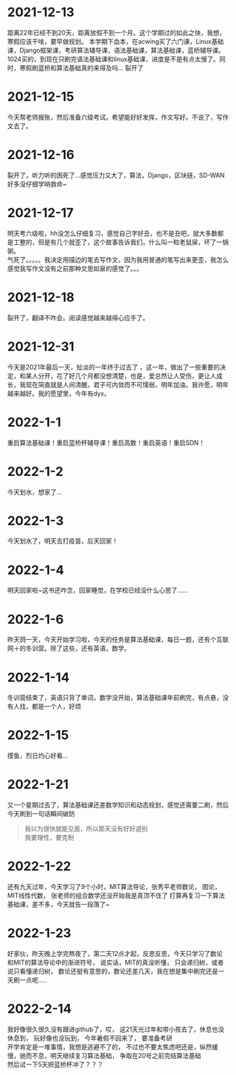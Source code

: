 # 2021-12-13
距离22年已经不到20天，距离放假不到一个月。这个学期过的如此之快，我想，寒假应该干啥，要早做规划。
本学期下血本，在acwing买了六门课，Linux基础课，Django框架课，考研算法辅导课，语法基础课，算法基础课，蓝桥辅导课。1024买的，到现在只刷完语法基础课和linux基础课，进度是不是有点太慢了。同时，寒假刷蓝桥和算法基础真的来得及吗...
裂开了
# 2021-12-15
今天帮老师报账，然后准备六级考试。希望能好好发挥，作文写好。不说了，写作文去了。
# 2021-12-16
裂开了，听力听的困死了...感觉压力又大了，算法，Django，区块链，SD-WAN好多没仔细学呐救命~
# 2021-12-17
明天考六级啦，hh没怎么仔细复习，感觉自己字好丑，也不是丑吧，就大多数都是工整的，但是有几个就歪了，这个故事告诉我们，什么叫一粒老鼠屎，坏了一锅粥。  
气死了。。。。。我决定用描边的笔去写作文，因为我用普通的笔写出来更歪，我怎么感觉我写作文没有之前那种文思如泉的感觉了。。。
# 2021-12-18
裂开了，翻译不咋会。阅读感觉越来越得心应手了。
# 2021-12-31
今天是2021年最后一天，扯淡的一年终于过去了 ，这一年，做出了一些重要的决定，和某人分开，花了好几个月都没想清楚，也是，爱总然让人受伤，更让人成长，我现在简直就是人间清醒。君子可内敛而不可懦弱，明年加油，我许愿，明年越来越好。我的愿望里，今年有dyx。
# 2022-1-1
重启算法基础课！重启蓝桥杯辅导课！重启高数！重启英语！重启SDN！
# 2022-1-2
今天划水，想家了...
# 2022-1-3
今天划水了，明天去打疫苗，后天回家！
# 2022-1-4
明天回家啦~这书还咋念，回家睡觉，在学校已经没什么心思了......
# 2022-1-6
昨天鸽一天，今天开始学习啦，今天的任务是算法基础课，每日一题，还有个互联网＋的冬训营。除了这些，还有英语，数学。
# 2022-1-14
冬训营结束了，英语只背了单词，数学没开始，算法基础课年前刷完，有点悬，没有人找，都是一个人，好烦
# 2022-1-15
摸鱼，烈日灼心好看...
# 2022-1-21
又一个星期过去了，算法基础课还差数学知识和动态规划，感觉还需要二刷，然后今天刷到一句话瞬间破防
> 我以为很快就能见面，所以那天没有好好道别    
我要理性，要克制
# 2022-1-22
还有九天过年，今天学习了9个小时，MIT算法导论，张秀平老师数论， 图论，MIT线性代数， 张老师的组合数学还没开始我是真顶不住了
打算再复习一下算法基础课，差不多，今天就告一段落了~
# 2022-1-23
好家伙，昨天晚上学完熬夜了，第二天12点才起，反思反思，今天只学习了数论和MIT的算法导论中的渐进符号， 说实话，MIT的真没听懂，
只会递归树，或者说只看懂递归树， 数论还挺有意思的，数论还差几天，我在想是集中刷完还是一天刷一点呢.....
# 2022-2-14
我好像很久很久没有跟进github了，哎， 这21天光过年和带小孩去了，休息也没休息到， 玩好像也没玩到， 今年暑假不回来了， 要准备考研  
开学肯定是一堆事情，我想是逃避不了的， 不过也不要太焦虑吧还是，纵然缓慢，驰而不息，明天继续复习算法基础， 争取在20号之前完结算法基础  
然后试一下5天把蓝桥杯冲了？？？
